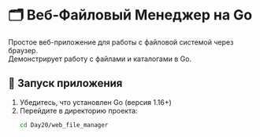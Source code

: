# 🗂️ Веб-Файловый Менеджер на Go

Простое веб-приложение для работы с файловой системой через браузер.  
Демонстрирует работу с файлами и каталогами в Go.

## 🚀 Запуск приложения

1. Убедитесь, что установлен Go (версия 1.16+)
2. Перейдите в директорию проекта:
   ```bash
   cd Day20/web_file_manager
   ```
